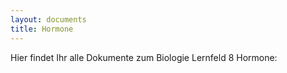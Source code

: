 ```yaml
---
layout: documents
title: Hormone
---
```

Hier findet Ihr alle Dokumente zum Biologie Lernfeld 8 Hormone:

